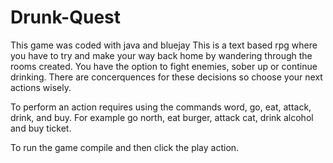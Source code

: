 # Drunk-Quest
This game was coded with java and bluejay 
This is a text based rpg where you have to try and make your way back home by wandering through the rooms created. You have the option to
fight enemies, sober up or continue drinking. There are concerquences for these decisions so choose your next actions wisely. 

To perform an action requires using the commands word, go, eat, attack, drink, and buy. For example go north, eat burger, attack cat, drink
alcohol and buy ticket. 

To run the game compile and then click the play action. 
